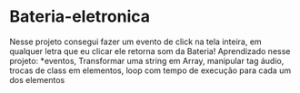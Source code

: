 # Bateria-eletronica
Nesse projeto consegui fazer um evento de click na tela inteira, em qualquer letra que eu clicar ele retorna som da Bateria! Aprendizado nesse projeto: *eventos, Transformar uma string em Array, manipular tag áudio, trocas de class em elementos, loop com tempo de execução para cada um dos elementos
